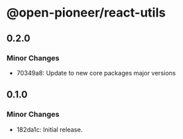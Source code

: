# @open-pioneer/react-utils

## 0.2.0

### Minor Changes

- 70349a8: Update to new core packages major versions

## 0.1.0

### Minor Changes

- 182da1c: Initial release.

